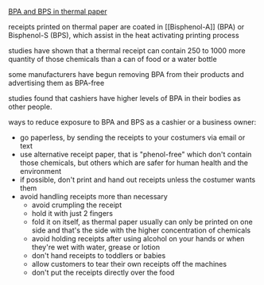 [BPA and BPS in thermal paper](https://www.pca.state.mn.us/green-chemistry/bpa-thermal-paper)

receipts printed on thermal paper are coated in [[Bisphenol-A]] (BPA) or Bisphenol-S (BPS), which assist in the heat activating printing process

studies have shown that a thermal receipt can contain 250 to 1000 more quantity of those chemicals than a can of food or a water bottle

some manufacturers have begun removing BPA from their products and advertising them as BPA-free

studies found that cashiers have higher levels of BPA in their bodies as other people.


ways to reduce exposure to BPA and BPS as a cashier or a business owner:
- go paperless, by sending the receipts to your costumers via email or text
- use alternative receipt paper, that is "phenol-free" which don't contain those chemicals, but others which are safer for human health and the environment
- if possible, don't print and hand out receipts unless the costumer wants them
- avoid handling receipts more than necessary
	- avoid crumpling the receipt
	- hold it with just 2 fingers
	- fold it on itself, as thermal paper usually can only be printed on one side and that's the side with the higher concentration of chemicals
	- avoid holding receipts after using alcohol on your hands or when they're wet with water, grease or lotion
	- don't hand receipts to toddlers or babies
	- allow customers to tear their own receipts off the machines
	- don't put the receipts directly over the food